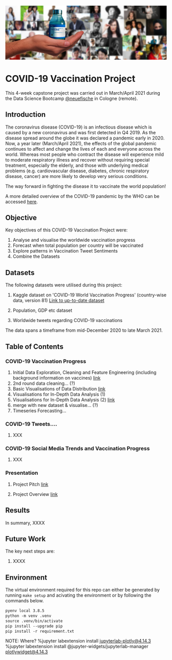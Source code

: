 ![](images/vaccine-6116391_1920_pixabay.jpg)


# COVID-19 Vaccination Project

This 4-week capstone project was carried out in March/April 2021 during the Data Science Bootcamp [@neuefische](https://www.neuefische.de) in Cologne (remote).

## Introduction

The coronavirus disease (COVID-19) is an infectious disease which is caused by a new coronavirus and was first detected in Q4 2019. As the disease spread around the globe it was declared a pandemic early in 2020. Now, a year later (March/April 2021), the effects of the global pandemic continues to affect and change the lives of each and everyone across the world. Whereas most people who contract the disease will experience mild to moderate respiratory illness and recover without requiring special treatment, especially the elderly, and those with underlying medical problems (e.g. cardiovascular disease, diabetes, chronic respiratory disease, cancer) are more likely to develop very serious conditions.

The way forward in fighting the disease it to vaccinate the world population!

A more detailed overview of the COVID-19 pandemic by the WHO can be accessed [here](https://www.who.int/health-topics/coronavirus#tab=tab_1).


## Objective

Key objectives of this COVID-19 Vaccination Project were:

1) Analyse and visualise the worldwide vaccination progress
1) Forecast when total population per country will be vaccinated
1) Explore patterns in Vaccination Tweet Sentiments
1) Combine the Datasets 


## Datasets

The following datasets were utilised during this project:

1) Kaggle dataset on 'COVID-19 World Vaccination Progress' (country-wise data, version 81) [Link to up-to-date dataset](https://www.kaggle.com/gpreda/covid-world-vaccination-progress)

1) Population, GDP etc dataset

1) Worldwide tweets regarding COVID-19 vaccinations

The data spans a timeframe from mid-December 2020 to late March 2021.


## Table of Contents

### COVID-19 Vaccination Progress
1) Initial Data Exploration, Cleaning and Feature Engineering (including background information on vaccines) [link](https://github.com/BiBa-01/Capstone_Covid/blob/me-re#2/1_COVID_Vaccines.ipynb)
1) 2nd round data cleaning... (?)
1) Basic Visualisations of Data Distribution [link](https://github.com/BiBa-01/Capstone_Covid/blob/me-re#2/3_COVID_Vaccines.ipynb)
1) Visualisations for In-Depth Data Analysis (1)
1) Visualisations for In-Depth Data Analysis (2)  [link](https://github.com/BiBa-01/Capstone_Covid/blob/me-re#2/5_COVID_Vaccines.ipynb)
1) merge with new dataset & visualise... (?)
1) Timeseries Forecasting...

### COVID-19 Tweets....
1) XXX

### COVID-19 Social Media Trends and Vaccination Progress
1) XXX

### Presentation

1) Project Pitch [link](https://github.com/BiBa-01/Capstone_Covid/XXX)

1) Project Overview [link](https://github.com/BiBa-01/Capstone_Covid/XXX)


## Results

In summary, XXXX


## Future Work

The key next steps are:
1) XXXX


## Environment

The virtual environment required for this repo can either be generated by running `make setup` and acivating the environment or by following the commands below.

```
pyenv local 3.8.5
python -m venv .venv
source .venv/bin/activate
pip install --upgrade pip
pip install -r requirement.txt
```

NOTE: Where?
%jupyter labextension install jupyterlab-plotly@4.14.3
%jupyter labextension install @jupyter-widgets/jupyterlab-manager plotlywidget@4.14.3